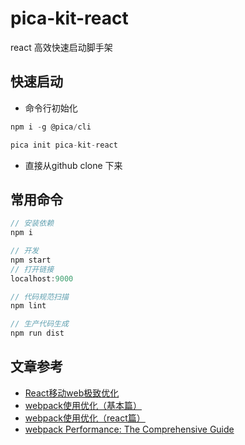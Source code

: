 # pica-kit-react
react 高效快速启动脚手架

## 快速启动

* 命令行初始化

```javascript
npm i -g @pica/cli

pica init pica-kit-react
```

* 直接从github clone 下来

## 常用命令

```javascript
// 安装依赖
npm i

// 开发
npm start
// 打开链接
localhost:9000

// 代码规范扫描
npm lint

// 生产代码生成
npm run dist

```

## 文章参考

* [React移动web极致优化](https://github.com/lcxfs1991/blog/issues/8)
* [webpack使用优化（基本篇）](https://github.com/lcxfs1991/blog/issues/2)
* [webpack使用优化（react篇）](https://github.com/lcxfs1991/blog/issues/7)
* [webpack Performance: The Comprehensive Guide](https://github.com/lcxfs1991/blog/issues/15)
